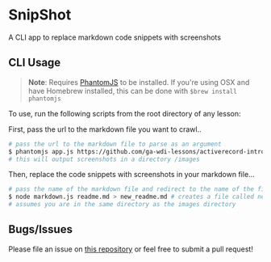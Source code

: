 # SnipShot

A CLI app to replace markdown code snippets with screenshots

## CLI Usage
> **Note**: Requires [PhantomJS](http://phantomjs.org/) to be installed.
If you're using OSX and have Homebrew installed, this can be done with
`$brew install phantomjs`

To use, run the following scripts from the root directory of any lesson:

First, pass the url to the markdown file you want to crawl..

```bash
# pass the url to the markdown file to parse as an argument
$ phantomjs app.js https://github.com/ga-wdi-lessons/activerecord-intro
# this will output screenshots in a directory /images
```

Then, replace the code snippets with screenshots in your markdown file...

```bash
# pass the name of the markdown file and redirect to the name of the file to create
$ node markdown.js readme.md > new_readme.md # creates a file called new_readme.md
# assumes you are in the same directory as the images directory
```

## Bugs/Issues

Please file an issue on [this repository](https://github.com/nolds9/markdown-code-to-png/issues) or
feel free to submit a pull request!
